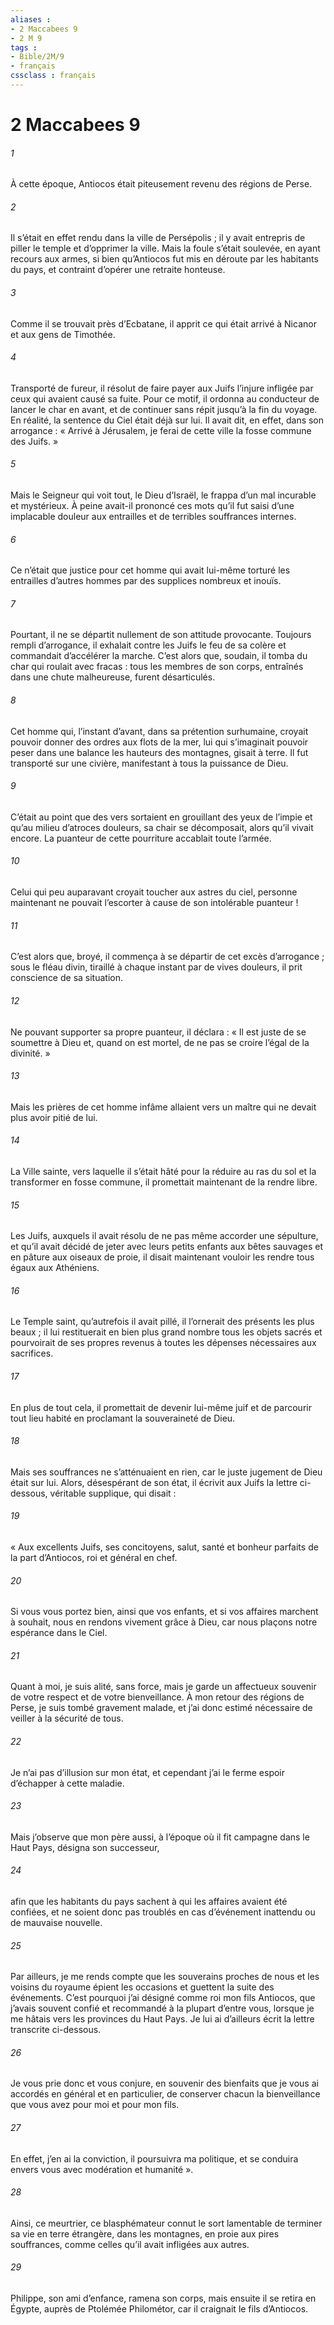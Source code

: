 ```yaml
---
aliases : 
- 2 Maccabees 9
- 2 M 9
tags : 
- Bible/2M/9
- français
cssclass : français
---
```


# 2 Maccabees 9

###### 1
À cette époque, Antiocos était piteusement revenu des régions de Perse.
###### 2
Il s’était en effet rendu dans la ville de Persépolis ; il y avait entrepris de piller le temple et d’opprimer la ville. Mais la foule s’était soulevée, en ayant recours aux armes, si bien qu’Antiocos fut mis en déroute par les habitants du pays, et contraint d’opérer une retraite honteuse.
###### 3
Comme il se trouvait près d’Ecbatane, il apprit ce qui était arrivé à Nicanor et aux gens de Timothée.
###### 4
Transporté de fureur, il résolut de faire payer aux Juifs l’injure infligée par ceux qui avaient causé sa fuite. Pour ce motif, il ordonna au conducteur de lancer le char en avant, et de continuer sans répit jusqu’à la fin du voyage. En réalité, la sentence du Ciel était déjà sur lui. Il avait dit, en effet, dans son arrogance : « Arrivé à Jérusalem, je ferai de cette ville la fosse commune des Juifs. »
###### 5
Mais le Seigneur qui voit tout, le Dieu d’Israël, le frappa d’un mal incurable et mystérieux. À peine avait-il prononcé ces mots qu’il fut saisi d’une implacable douleur aux entrailles et de terribles souffrances internes.
###### 6
Ce n’était que justice pour cet homme qui avait lui-même torturé les entrailles d’autres hommes par des supplices nombreux et inouïs.
###### 7
Pourtant, il ne se départit nullement de son attitude provocante. Toujours rempli d’arrogance, il exhalait contre les Juifs le feu de sa colère et commandait d’accélérer la marche. C’est alors que, soudain, il tomba du char qui roulait avec fracas : tous les membres de son corps, entraînés dans une chute malheureuse, furent désarticulés.
###### 8
Cet homme qui, l’instant d’avant, dans sa prétention surhumaine, croyait pouvoir donner des ordres aux flots de la mer, lui qui s’imaginait pouvoir peser dans une balance les hauteurs des montagnes, gisait à terre. Il fut transporté sur une civière, manifestant à tous la puissance de Dieu.
###### 9
C’était au point que des vers sortaient en grouillant des yeux de l’impie et qu’au milieu d’atroces douleurs, sa chair se décomposait, alors qu’il vivait encore. La puanteur de cette pourriture accablait toute l’armée.
###### 10
Celui qui peu auparavant croyait toucher aux astres du ciel, personne maintenant ne pouvait l’escorter à cause de son intolérable puanteur !
###### 11
C’est alors que, broyé, il commença à se départir de cet excès d’arrogance ; sous le fléau divin, tiraillé à chaque instant par de vives douleurs, il prit conscience de sa situation.
###### 12
Ne pouvant supporter sa propre puanteur, il déclara : « Il est juste de se soumettre à Dieu et, quand on est mortel, de ne pas se croire l’égal de la divinité. »
###### 13
Mais les prières de cet homme infâme allaient vers un maître qui ne devait plus avoir pitié de lui.
###### 14
La Ville sainte, vers laquelle il s’était hâté pour la réduire au ras du sol et la transformer en fosse commune, il promettait maintenant de la rendre libre.
###### 15
Les Juifs, auxquels il avait résolu de ne pas même accorder une sépulture, et qu’il avait décidé de jeter avec leurs petits enfants aux bêtes sauvages et en pâture aux oiseaux de proie, il disait maintenant vouloir les rendre tous égaux aux Athéniens.
###### 16
Le Temple saint, qu’autrefois il avait pillé, il l’ornerait des présents les plus beaux ; il lui restituerait en bien plus grand nombre tous les objets sacrés et pourvoirait de ses propres revenus à toutes les dépenses nécessaires aux sacrifices.
###### 17
En plus de tout cela, il promettait de devenir lui-même juif et de parcourir tout lieu habité en proclamant la souveraineté de Dieu.
###### 18
Mais ses souffrances ne s’atténuaient en rien, car le juste jugement de Dieu était sur lui. Alors, désespérant de son état, il écrivit aux Juifs la lettre ci-dessous, véritable supplique, qui disait :
###### 19
« Aux excellents Juifs, ses concitoyens, salut, santé et bonheur parfaits de la part d’Antiocos, roi et général en chef.
###### 20
Si vous vous portez bien, ainsi que vos enfants, et si vos affaires marchent à souhait, nous en rendons vivement grâce à Dieu, car nous plaçons notre espérance dans le Ciel.
###### 21
Quant à moi, je suis alité, sans force, mais je garde un affectueux souvenir de votre respect et de votre bienveillance. À mon retour des régions de Perse, je suis tombé gravement malade, et j’ai donc estimé nécessaire de veiller à la sécurité de tous.
###### 22
Je n’ai pas d’illusion sur mon état, et cependant j’ai le ferme espoir d’échapper à cette maladie.
###### 23
Mais j’observe que mon père aussi, à l’époque où il fit campagne dans le Haut Pays, désigna son successeur,
###### 24
afin que les habitants du pays sachent à qui les affaires avaient été confiées, et ne soient donc pas troublés en cas d’événement inattendu ou de mauvaise nouvelle.
###### 25
Par ailleurs, je me rends compte que les souverains proches de nous et les voisins du royaume épient les occasions et guettent la suite des événements. C’est pourquoi j’ai désigné comme roi mon fils Antiocos, que j’avais souvent confié et recommandé à la plupart d’entre vous, lorsque je me hâtais vers les provinces du Haut Pays. Je lui ai d’ailleurs écrit la lettre transcrite ci-dessous.
###### 26
Je vous prie donc et vous conjure, en souvenir des bienfaits que je vous ai accordés en général et en particulier, de conserver chacun la bienveillance que vous avez pour moi et pour mon fils.
###### 27
En effet, j’en ai la conviction, il poursuivra ma politique, et se conduira envers vous avec modération et humanité ».
###### 28
Ainsi, ce meurtrier, ce blasphémateur connut le sort lamentable de terminer sa vie en terre étrangère, dans les montagnes, en proie aux pires souffrances, comme celles qu’il avait infligées aux autres.
###### 29
Philippe, son ami d’enfance, ramena son corps, mais ensuite il se retira en Égypte, auprès de Ptolémée Philométor, car il craignait le fils d’Antiocos.
